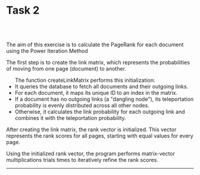 <h1>Task 2</h1>

<br>
<br>

<p> The aim of this exercise is to calculate the PageRank for each document using the Power Iteration Method <br>
<p> The first step is to create the link matrix, which represents the probabilities of moving from one page (document) to another.
<ul> The function createLinkMatrix performs this initialization:
  <li> It queries the database to fetch all documents and their outgoing links.
  <li> For each document, it maps its unique ID to an index in the matrix.
 <li> If a document has no outgoing links (a "dangling node"), its teleportation probability is evenly distributed across all other nodes.
 <li> Otherwise, it calculates the link probability for each outgoing link and combines it with the teleportation probability.
</ul>

<p>After creating the link matrix, the rank vector is initialized. This vector represents the rank scores for all pages, starting with equal values for every page.</p>
<p>Using the initialized rank vector, the program performs matrix-vector multiplications trials times to iteratively refine the rank scores.

<br>
<hr>
<br>